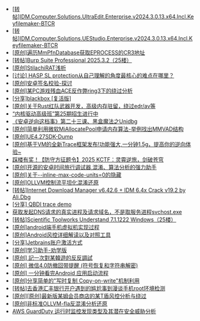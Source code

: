 + [[转帖]IDM.Computer.Solutions.UltraEdit.Enterprise.v2024.3.0.13.x64.Incl.Keyfilemaker-BTCR](https://bbs.kanxue.com/thread-286608.htm)
+ [[转帖]IDM.Computer.Solutions.UEStudio.Enterprise.v2024.3.0.13.x64.Incl.Keyfilemaker-BTCR](https://bbs.kanxue.com/thread-286607.htm)
+ [[原创]遍历MmPfnDatabase获取EPROCESS的CR3地址](https://bbs.kanxue.com/thread-286598.htm)
+ [[转帖]Burp Suite Professional 2025.3.2（25楼）](https://bbs.kanxue.com/thread-280744.htm)
+ [[原创]StilachiRAT浅析](https://bbs.kanxue.com/thread-286605.htm)
+ [[讨论] HASP SL protection从自己理解的角度最核心的难点在哪里？](https://bbs.kanxue.com/thread-286141.htm)
+ [[原创]安卓签名校验-探讨](https://bbs.kanxue.com/thread-285647.htm)
+ [[原创]某PC游戏残血ACE反作弊ring3下的绕过分析](https://bbs.kanxue.com/thread-284667.htm)
+ [[分享]blackbox [复活版]](https://bbs.kanxue.com/thread-286308.htm)
+ [[原创]关于Rust红队武器开发，高级内存驻留，绕过edr/av等](https://bbs.kanxue.com/thread-286302.htm)
+ [“内核驱动高级班”第25期招生进行中](https://bbs.kanxue.com/thread-280081.htm)
+ [《安卓逆向这档事》第二十三课、黑盒魔法之Unidbg](https://bbs.kanxue.com/thread-285073.htm)
+ [[原创]简单利用微软MiAllocatePool申请内存算法-举例找出MMVAD结构](https://bbs.kanxue.com/thread-286414.htm)
+ [[原创]UE4.27SDK-Dump](https://bbs.kanxue.com/thread-282857.htm)
+ [[原创]基于VM的全新Trace框架发布!功能强大,一分钟1.5g，提高你的逆向体验~](https://bbs.kanxue.com/thread-285471.htm)
+ [踩楼有奖！【防守方征题令】2025 KCTF：灵霄逆旅，剑破苍穹](https://bbs.kanxue.com/thread-286311.htm)
+ [[原创]开源的安卓时间旅行调试器,混淆、算法分析的强力助手](https://bbs.kanxue.com/thread-286457.htm)
+ [[原创]关于--inline-max-code-units=0的隐藏](https://bbs.kanxue.com/thread-286498.htm)
+ [[原创]OLLVM控制流平坦化混淆还原](https://bbs.kanxue.com/thread-286151.htm)
+ [[转帖]Internet Download Manager v6.42.6 + IDM 6.4x Crack v19.2 by Ali.Dbg](https://bbs.kanxue.com/thread-281044.htm)
+ [[分享] QBDI trace demo](https://bbs.kanxue.com/thread-285857.htm)
+ [获取发起DNS请求的真实进程及请求域名，不是取服务进程svchost.exe](https://bbs.kanxue.com/thread-286593.htm)
+ [[转帖]Scientific Toolworks Understand 7.1.1222 Windows（25楼）](https://bbs.kanxue.com/thread-280018.htm)
+ [[原创]android端手机虚拟机实现过程](https://bbs.kanxue.com/thread-286534.htm)
+ [[原创]Android风控详细解读以及对照工具](https://bbs.kanxue.com/thread-286120.htm)
+ [[分享]Jetbrains账户激活方式](https://bbs.kanxue.com/thread-284298.htm)
+ [[原创]学习助手-劝学版](https://bbs.kanxue.com/thread-286541.htm)
+ [[原创] 記一次對某韓遊的反反調試](https://bbs.kanxue.com/thread-286089.htm)
+ [[原创] 微信4.0防撤回带提醒 (符号恢复和字符串解密)](https://bbs.kanxue.com/thread-286611.htm)
+ [[原创] 一分钟看完Android 应用启动流程](https://bbs.kanxue.com/thread-284686.htm)
+ [[原创]分享简单的"写时复制 Copy-on-write"机制利用](https://bbs.kanxue.com/thread-285331.htm)
+ [[转帖]去香港汇丰银行开户遇到的尴尬事到漫谈手机root环境检测](https://bbs.kanxue.com/thread-285754.htm)
+ [[原创][原创]最新版某姆会员商店的某T盾风控分析与绕过](https://bbs.kanxue.com/thread-286243.htm)
+ [[原创]非标准OLLVM-fla反混淆分析还原](https://bbs.kanxue.com/thread-286549.htm)
+ [AWS GuardDuty 运行时监控发现类型及其潜在安全威胁分析](https://bbs.kanxue.com/thread-286612.htm)
